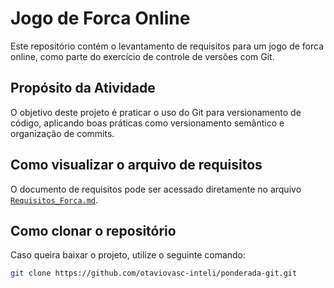 # Jogo de Forca Online

Este repositório contém o levantamento de requisitos para um jogo de forca online, como parte do exercício de controle de versões com Git.

## Propósito da Atividade

O objetivo deste projeto é praticar o uso do Git para versionamento de código, aplicando boas práticas como versionamento semântico e organização de commits.

## Como visualizar o arquivo de requisitos

O documento de requisitos pode ser acessado diretamente no arquivo [`Requisitos_Forca.md`](./Requisitos_Forca.md).

## Como clonar o repositório

Caso queira baixar o projeto, utilize o seguinte comando:

```bash
git clone https://github.com/otaviovasc-inteli/ponderada-git.git
```

